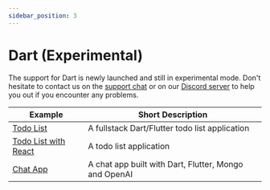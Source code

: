 ```yaml
---
sidebar_position: 3
---
```


# Dart (Experimental)

The support for Dart is newly launched and still in experimental mode.
Don't hesitate to contact us on the [support chat](https://app.genez.io) or on our [Discord server](https://discord.com/invite/uc9H5YKjXv) to help you out if you encounter any problems.

| Example                                         | Short Description                                     |
| ----------------------------------------------- | ----------------------------------------------------- |
| [Todo List](todo-list)                     | A fullstack Dart/Flutter todo list application        |
| [Todo List with React](todo-list-react)    | A todo list application                               |
| [Chat App](chatbot-openai)                 | A chat app built with Dart, Flutter, Mongo and OpenAI |
